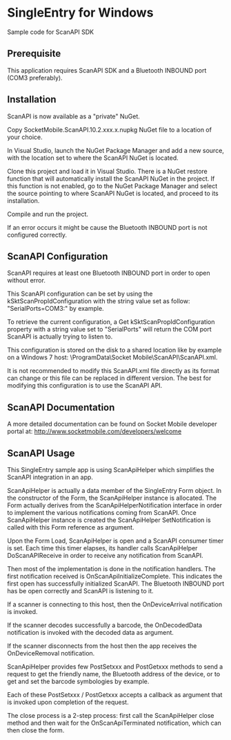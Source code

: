 # SingleEntry for Windows
Sample code for ScanAPI SDK

## Prerequisite
This application requires ScanAPI SDK and a Bluetooth INBOUND port 
(COM3 preferably).

## Installation
ScanAPI is now available as a "private" NuGet.

Copy SocketMobile.ScanAPI.10.2.xxx.x.nupkg NuGet file to a location of your 
choice. 

In Visual Studio, launch the NuGet Package Manager and add a new source, with 
the location set to where the ScanAPI NuGet is located.

Clone this project and load it in Visual Studio. There is a NuGet restore 
function that will automatically install the ScanAPI NuGet in the project. If 
this function is not enabled, go to the NuGet Package Manager and select the 
source pointing to where ScanAPI NuGet is located, and proceed to its 
installation.

Compile and run the project.

If an error occurs it might be cause the Bluetooth INBOUND port is not 
configured correctly.

## ScanAPI Configuration
ScanAPI requires at least one Bluetooth INBOUND port in order to open without 
error.

This ScanAPI configuration can be set by using the kSktScanPropIdConfiguration 
with the string value set as follow: "SerialPorts=COM3:" by example.

To retrieve the current configuration, a Get kSktScanPropIdConfiguration 
property with a string value set to "SerialPorts" will return the COM port 
ScanAPI is actually trying to listen to.

This configuration is stored on the disk to a shared location like by example on
a Windows 7 host: \ProgramData\Socket Mobile\ScanAPI\ScanAPI.xml.

It is not recommended to modify this ScanAPI.xml file directly as its format can
change or this file can be replaced in different version. The best for modifying
this configuration is to use the ScanAPI API.

## ScanAPI Documentation
A more detailed documentation can be found on Socket Mobile developer portal at:
http://www.socketmobile.com/developers/welcome

## ScanAPI Usage
This SingleEntry sample app is using ScanApiHelper which simplifies the ScanAPI
integration in an app.

ScanApiHelper is actually a data member of the SingleEntry Form object. In the 
constructor of the Form, the ScanApiHelper instance is allocated.
The Form actually derives from the ScanApiHelperNotification interface in order
to implement the various notifications coming from ScanAPI.
Once ScanApiHelper instance is created the ScanApiHelper SetNotification is 
called with this Form reference as argument.

Upon the Form Load, ScanApiHelper is open and a ScanAPI consumer timer is set.
Each time this timer elapses, its handler calls ScanApiHelper DoScanAPIReceive 
in order to receive any notification from ScanAPI.

Then most of the implementation is done in the notification handlers. 
The first notification received is OnScanApiInitializeComplete. This indicates 
the first open has successfully initialized ScanAPI. The Bluetooth INBOUND port
has be open correctly and ScanAPI is listening to it.

If a scanner is connecting to this host, then the OnDeviceArrival notification 
is invoked.

If the scanner decodes successfully a barcode, the OnDecodedData notification is 
invoked with the decoded data as argument.

If the scanner disconnects from the host then the app receives the 
OnDeviceRemoval notification.

ScanApiHelper provides few PostSetxxx and PostGetxxx methods to send a request 
to get the friendly name, the Bluetooth address of the device, or to get and set 
the barcode symbologies by example.

Each of these PostSetxxx / PostGetxxx accepts a callback as argument that is 
invoked upon completion of the request.

The close process is a 2-step process: first call the ScanApiHelper close method
and then wait for the OnScanApiTerminated notification, which can then close the
form.








